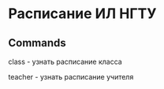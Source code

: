 # Расписание ИЛ НГТУ

## Commands

class - узнать расписание класса

teacher - узнать расписание учителя
